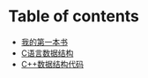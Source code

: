 # Table of contents

* [我的第一本书](README.md)
* [C语言数据结构](c-yu-yan-shu-ju-jie-gou.md)
* [C++数据结构代码](c++-shu-ju-jie-gou-dai-ma.md)


